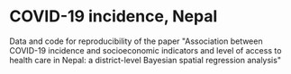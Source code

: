 # COVID-19 incidence, Nepal
Data and code for reproducibility of the paper "Association between COVID-19 incidence and socioeconomic indicators and level of access to health care in Nepal: a district-level Bayesian spatial regression analysis"
